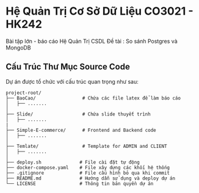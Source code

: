 # Hệ Quản Trị Cơ Sở Dữ Liệu CO3021 - HK242
Bài tập lớn - báo cáo Hệ Quản Trị CSDL 
Đề tài : So sánh Postgres và MongoDB


## Cấu Trúc Thư Mục Source Code

Dự án được tổ chức với cấu trúc quan trọng như sau:

```plaintext
project-root/
├── BaoCao/                 # Chứa các file latex để làm báo cáo
│   ├── .......             
│
├── Slide/                  # Chứa slide thuyết trình
│   ├── .......             
|
├── Simple-E-commerce/      # Frontend and Backend code
│   ├── .......             
│
├── Temlate/                # Template for ADMIN and CLIENT
│   ├── .......             
│
├── deploy.sh              # File cài đặt tự động
├── docker-compose.yaml    # File xây dựng các khối hệ thống
├── .gitignore             # File cấu hình bỏ qua khi commit
├── README.md              # Hướng dẫn sử dụng và deploy dự án
└── LICENSE                # Thông tin bản quyền dự án
```

